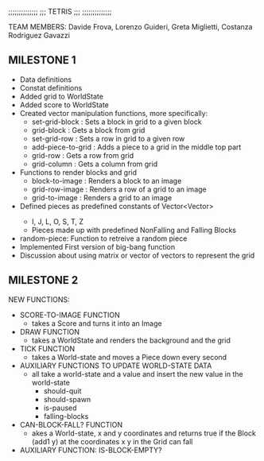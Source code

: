 ;;;;;;;;;;;;;;
;;; TETRIS ;;;
;;;;;;;;;;;;;;


TEAM MEMBERS:
Davide Frova, Lorenzo Guideri, Greta Miglietti, Costanza Rodriguez Gavazzi

MILESTONE 1
-----------------------------
- Data definitions
- Constat definitions
- Added grid to WorldState
- Added score to WorldState
- Created vector manipulation functions, more specifically:
    - set-grid-block : Sets a block in grid to a given block
    - grid-block : Gets a block from grid
    - set-grid-row : Sets a row in grid to a given row
    - add-piece-to-grid : Adds a piece to a grid in the middle top part
    - grid-row : Gets a row from grid
    - grid-column : Gets a column from grid
- Functions to render blocks and grid
    - block-to-image : Renders a block to an image
    - grid-row-image : Renders a row of a grid to an image
    - grid-to-image : Renders a grid to an image
- Defined pieces as predefined constants of Vector<Vector<Block>>
    - I, J, L, O, S, T, Z
    - Pieces made up with predefined NonFalling and Falling Blocks
- random-piece: Function to retreive a random piece
- Implemented First version of big-bang function
- Discussion about using matrix or vector of vectors to represent the grid

MILESTONE 2
-----------------------------
NEW FUNCTIONS:
- SCORE-TO-IMAGE FUNCTION
  - takes a Score and turns it into an Image
- DRAW FUNCTION
  - takes a WorldState and renders the background and the grid
- TICK FUNCTION
  - takes a World-state and moves a Piece down every second
- AUXILIARY FUNCTIONS TO UPDATE WORLD-STATE DATA
  - all take a world-state and a value and insert the new value in the world-state
    - should-quit
    - should-spawn
    - is-paused
    - falling-blocks
- CAN-BLOCK-FALL? FUNCTION
  - akes a World-state, x and y coordinates and returns true if the Block (add1 y) at the coordinates x y in the Grid can fall
- AUXILIARY FUNCTION: IS-BLOCK-EMPTY?
